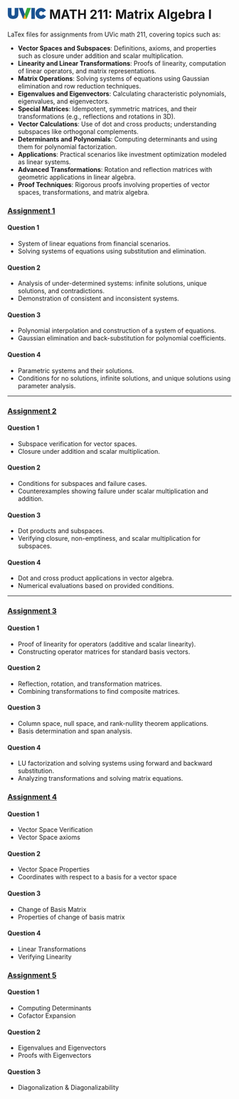# <img src="https://github.com/Dryd33n/Dryd33n/blob/main/logos/uvic.png" height="25"> MATH 211: Matrix Algebra I
LaTex files for assignments from UVic math 211, covering topics such as:
- **Vector Spaces and Subspaces**: Definitions, axioms, and properties such as closure under addition and scalar multiplication.
- **Linearity and Linear Transformations**: Proofs of linearity, computation of linear operators, and matrix representations.
- **Matrix Operations**: Solving systems of equations using Gaussian elimination and row reduction techniques.
- **Eigenvalues and Eigenvectors**: Calculating characteristic polynomials, eigenvalues, and eigenvectors.
- **Special Matrices**: Idempotent, symmetric matrices, and their transformations (e.g., reflections and rotations in 3D).
- **Vector Calculations**: Use of dot and cross products; understanding subspaces like orthogonal complements.
- **Determinants and Polynomials**: Computing determinants and using them for polynomial factorization.
- **Applications**: Practical scenarios like investment optimization modeled as linear systems.
- **Advanced Transformations**: Rotation and reflection matrices with geometric applications in linear algebra.
- **Proof Techniques**: Rigorous proofs involving properties of vector spaces, transformations, and matrix algebra.


### [Assignment 1](Assignment1.pdf)
#### Question 1
- System of linear equations from financial scenarios.
- Solving systems of equations using substitution and elimination.

#### Question 2
- Analysis of under-determined systems: infinite solutions, unique solutions, and contradictions.
- Demonstration of consistent and inconsistent systems.

#### Question 3
- Polynomial interpolation and construction of a system of equations.
- Gaussian elimination and back-substitution for polynomial coefficients.

#### Question 4
- Parametric systems and their solutions.
- Conditions for no solutions, infinite solutions, and unique solutions using parameter analysis.

---

### [Assignment 2](Assignment2.pdf)
#### Question 1
- Subspace verification for vector spaces.
- Closure under addition and scalar multiplication.

#### Question 2
- Conditions for subspaces and failure cases.
- Counterexamples showing failure under scalar multiplication and addition.

#### Question 3
- Dot products and subspaces.
- Verifying closure, non-emptiness, and scalar multiplication for subspaces.

#### Question 4
- Dot and cross product applications in vector algebra.
- Numerical evaluations based on provided conditions.

---

### [Assignment 3](Assignment3.pdf)
#### Question 1
- Proof of linearity for operators (additive and scalar linearity).
- Constructing operator matrices for standard basis vectors.

#### Question 2
- Reflection, rotation, and transformation matrices.
- Combining transformations to find composite matrices.

#### Question 3
- Column space, null space, and rank-nullity theorem applications.
- Basis determination and span analysis.

#### Question 4
- LU factorization and solving systems using forward and backward substitution.
- Analyzing transformations and solving matrix equations.

### [Assignment 4](Assignment4.pdf)
#### Question 1
- Vector Space Verification
- Vector Space axioms

#### Question 2
- Vector Space Properties
- Coordinates with respect to a basis for a vector space

#### Question 3
- Change of Basis Matrix
- Properties of change of basis matrix

#### Question 4
- Linear Transformations
- Verifying Linearity

### [Assignment 5](Assignment5.pdf)
#### Question 1
- Computing Determinants
- Cofactor Expansion

#### Question 2
- Eigenvalues and Eigenvectors
- Proofs with Eigenvectors

#### Question 3
- Diagonalization & Diagonalizability
